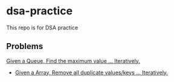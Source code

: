# dsa-practice
This repo is for DSA practice

## Problems
[Given a Queue, Find the maximum value ... Iteratively.](code-challenges/queuesWithStacks/queues/max-val-iterative/README.md)

- [Given a Array, Remove all duplicate values/keys ... Iteratively.](code-challenges/arrays/remove-dups/README.md)
